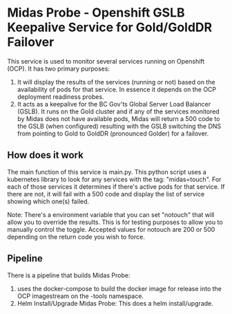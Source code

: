 # Midas Probe - Openshift GSLB Keepalive Service for Gold/GoldDR Failover

This service is used to monitor several services running on Openshift (OCP). It has two primary purposes:
1. It will display the results of the services (running or not) based on the availability of pods for that service. In essence it depends on the OCP deployment readiness probes.
2. It acts as a keepalive for the BC Gov'ts Global Server Load Balancer (GSLB). It runs on the Gold cluster and if any of the services monitored by Midas does not have available pods, Midas will return a 500 code to the GSLB (when configured) resulting with the GSLB switching the DNS from pointing to Gold to GoldDR (pronounced Golder) for a failover.

## How does it work
The main function of this service is main.py. This python script uses a kubernetes library to look for any services with the tag: "midas=touch". For each of those services it determines if there's active pods for that service. If there are not, it will fail with a 500 code and display the list of service showing which one(s) failed.

Note: There's a environment variable that you can set "notouch" that will allow you to override the results. This is for testing purposes to allow you to manually control the toggle.  Accepted values for notouch are 200 or 500 depending on the return code you wish to force.

## Pipeline
There is a pipeline that builds Midas Probe:
1. uses the docker-compose to build the docker image for release into the OCP imagestream on the -tools namespace.
2. Helm Install/Upgrade Midas Probe: This does a helm install/upgrade. 